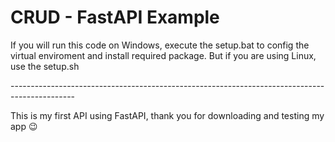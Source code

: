 <body>
  <h1>CRUD - FastAPI Example</h1>
  <p>
      If you will run this code on Windows, execute the setup.bat to config the virtual enviroment
      and install required package. But if you are using Linux, use the setup.sh
  </p>
  ----------------------------------------------------------------------------------------------
  <p>
    This is my first API using FastAPI, thank you for downloading and testing my app 😉
  </p>
  
</body>
